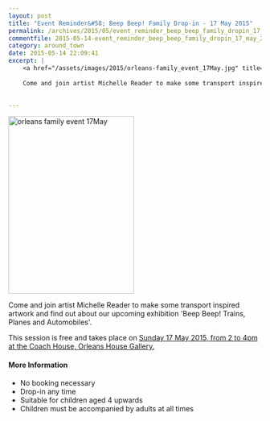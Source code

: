 ```yaml
---
layout: post
title: "Event Reminder&#58; Beep Beep! Family Drop-in - 17 May 2015"
permalink: /archives/2015/05/event_reminder_beep_beep_family_dropin_17_may_2015.html
commentfile: 2015-05-14-event_reminder_beep_beep_family_dropin_17_may_2015
category: around_town
date: 2015-05-14 22:09:41
excerpt: |
    <a href="/assets/images/2015/orleans-family_event_17May.jpg" title="See larger version of - orleans family event 17May"><img src="/assets/images/2015/orleans-family_event_17May_thumb.jpg" width="150" height="212" alt="orleans family event 17May" class="photo right" /></a>
    
    Come and join artist Michelle Reader to make some transport inspired artwork and find out about our upcoming exhibition 'Beep Beep! Trains, Planes and Automobiles'.
    

---
```


<a href="/assets/images/2015/orleans-family_event_17May.jpg" title="See larger version of - orleans family event 17May"><img src="/assets/images/2015/orleans-family_event_17May_thumb.jpg" width="250" height="353" alt="orleans family event 17May" class="photo right" /></a>

Come and join artist Michelle Reader to make some transport inspired artwork and find out about our upcoming exhibition 'Beep Beep! Trains, Planes and Automobiles'.

This session is free and takes place on [Sunday 17 May 2015, from 2 to 4pm at the Coach House, Orleans House Gallery.](/event/event/200705145011)

#### More Information

-   No booking necessary
-   Drop-in any time
-   Suitable for children aged 4 upwards
-   Children must be accompanied by adults at all times

